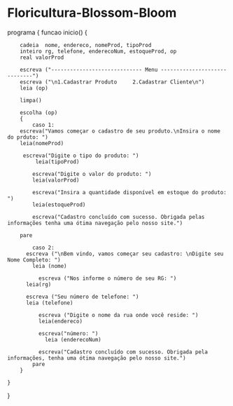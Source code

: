 # Floricultura-Blossom-Bloom

programa {
	funcao inicio() 
	{
	
		cadeia  nome, endereco, nomeProd, tipoProd
		inteiro rg, telefone, enderecoNum, estoqueProd, op
		real valorProd
		
		escreva ("----------------------------- Menu -----------------------------")
		escreva ("\n1.Cadastrar Produto   	2.Cadastrar Cliente\n")
		leia (op)
	    
	    limpa()
	    
	    escolha (op)
	    {
		    caso 1:
        escreva("Vamos começar o cadastro de seu produto.\nInsira o nome do prduto: ")
        leia(nomeProd)

         escreva("Digite o tipo do produto: ")
		     leia(tipoProd)
			
		    escreva("Digite o valor do produto: ")
		   	leia(valorProd)
			
		   	escreva("Insira a quantidade disponível em estoque do produto: ")
		    leia(estoqueProd)
			
		   	escreva("Cadastro concluído com sucesso. Obrigada pelas informações tenha uma ótima navegação pelo nosso site.")
    	    
        pare
    	    
	        caso 2:
          escreva ("\nBem vindo, vamos começar seu cadastro: \nDigite seu Nome Completo: ")
    	  	leia (nome)
		
		      escreva ("Nos informe o número de seu RG: ")
          leia(rg)
		  
          escreva ("Seu número de telefone: ")
          leia (telefone)
		
		      escreva ("Digite o nome da rua onde você reside: ")
		      leia(endereco)
		
		      escreva("número: ")
		    	leia (enderecoNum)
			
		      escreva("Cadastro concluído com sucesso. Obrigada pela informações, tenha uma ótima navegação pelo nosso site.")
	        pare
	    }
	    
	}
}
